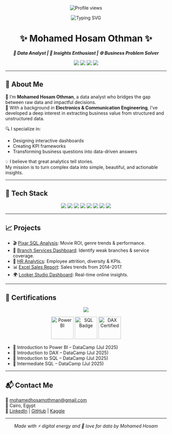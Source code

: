 <p align="center">
  <img src="https://komarev.com/ghpvc/?username=mohamedhosam4&style=for-the-badge&color=blue" alt="Profile views" />
</p>

<p align="center">
  <img src="https://readme-typing-svg.demolab.com?font=Fira+Code&size=24&duration=3000&pause=1000&color=FACC15&center=true&vCenter=true&width=700&lines=Hi+I'm+Mohamed+Hosam+Othman;Data+Analyst+%7C+BI+Developer;Welcome+to+my+GitHub+Profile!" alt="Typing SVG" />
</p>

<h1 align="center">✨ Mohamed Hosam Othman ✨</h1>

<p align="center">
  <b><i>🔢 Data Analyst | 🧠 Insights Enthusiast | ⚙️ Business Problem Solver</i></b>
</p>

<p align="center">
  <a href="mailto:mohamedhosamothman@gmail.com"><img src="https://img.shields.io/badge/Gmail-EA4335?style=for-the-badge&logo=gmail&logoColor=white" /></a>
  <a href="https://www.linkedin.com/in/mohamed-hosam-analyst/"><img src="https://img.shields.io/badge/LinkedIn-0077B5?style=for-the-badge&logo=linkedin&logoColor=white" /></a>
  <a href="https://github.com/mohamedhosamothman"><img src="https://img.shields.io/badge/GitHub-000000?style=for-the-badge&logo=github&logoColor=white" /></a>
  <a href="https://kaggle.com/mohamedhosamothman"><img src="https://img.shields.io/badge/Kaggle-20BEFF?style=for-the-badge&logo=kaggle&logoColor=white" /></a>
</p>

---

## 👾 About Me

🚀 I’m **Mohamed Hosam Othman**, a data analyst who bridges the gap between raw data and impactful decisions.  
🧠 With a background in **Electronics & Communication Engineering**, I’ve developed a deep interest in extracting business value from structured and unstructured data.

🔍 I specialize in:
- Designing interactive dashboards  
- Creating KPI frameworks  
- Transforming business questions into data-driven answers  

💡 I believe that great analytics tell stories.  
My mission is to turn complex data into simple, beautiful, and actionable insights.

---

## 🧰 Tech Stack

<p align="center">
  <img src="https://img.shields.io/badge/SQL_Server-CC2927?style=for-the-badge&logo=microsoftsqlserver&logoColor=white" />
  <img src="https://img.shields.io/badge/SSMS-000?style=for-the-badge&logo=microsoftsqlserver&logoColor=white" />
  <img src="https://img.shields.io/badge/Excel-217346?style=for-the-badge&logo=microsoftexcel&logoColor=white" />
  <img src="https://img.shields.io/badge/Power_BI-F2C811?style=for-the-badge&logo=powerbi&logoColor=black" />
  <img src="https://img.shields.io/badge/Python-3776AB?style=for-the-badge&logo=python&logoColor=white" />
  <img src="https://img.shields.io/badge/Looker_Studio-4285F4?style=for-the-badge&logo=google&logoColor=white" />
  <img src="https://img.shields.io/badge/Pandas-150458?style=for-the-badge&logo=pandas&logoColor=white" />
  <img src="https://img.shields.io/badge/DAX-3582C4?style=for-the-badge&logo=powerbi&logoColor=white" />
</p>

---

## 📈 Projects

- 🎬 [Pixar SQL Analysis](https://github.com/mohamedhosamothman/Pixar-Films-SQL-Analysis): Movie ROI, genre trends & performance.
- 🏢 [Branch Services Dashboard](https://github.com/mohamedhosamothman/Branch-Services-Dashboard-Sql-Power-Bi): Identify weak branches & service coverage.
- 👥 [HR Analytics](https://github.com/mohamedhosamothman/HR-Dashboard-in-Power-BI): Employee attrition, diversity & KPIs.
- 📊 [Excel Sales Report](https://github.com/mohamedhosamothman/Excel_Sales_Dashboard_USA_2014-2017): Sales trends from 2014–2017.
- 🌍 [Looker Studio Dashboard](https://lookerstudio.google.com/reporting/7fc077a8-9d61-4102-88df-f5c24e98eea2): Real-time online insights.

---

## 🧾 Certifications

<p align="center">
  <img src="https://img.shields.io/badge/DataCamp-05192D?style=for-the-badge&logo=datacamp&logoColor=65FFB5" />
</p>

<p align="center">
  <img src="https://cdn-icons-png.flaticon.com/512/4305/4305673.png" width="70" title="Power BI" />
  <img src="https://cdn-icons-png.flaticon.com/512/5815/5815809.png" width="70" title="SQL Badge" />
  <img src="https://cdn-icons-png.flaticon.com/512/2875/2875433.png" width="70" title="DAX Certified" />
</p>

- 📜 Introduction to Power BI – DataCamp (Jul 2025)  
- 📜 Introduction to DAX – DataCamp (Jul 2025)  
- 📜 Introduction to SQL – DataCamp (Jul 2025)  
- 📜 Intermediate SQL – DataCamp (Jul 2025)

---

## 📬 Contact Me

📧 mohamedhosamothman@gmail.com  
📍 Cairo, Egypt  
🔗 [LinkedIn](https://www.linkedin.com/in/mohamed-hosam-analyst/) | [GitHub](https://github.com/mohamedhosamothman) | [Kaggle](https://kaggle.com/mohamedhosamothman)

---

<p align="center"><i>Made with ⚡ digital energy and 💛 love for data by Mohamed Hosam</i></p>
